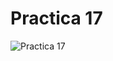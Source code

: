# Practica 17
![Practica 17](https://github.com/GalerdonxD/Practica-17/assets/147341276/7a9eebff-8f54-4e88-996e-27726ff7ecba)
